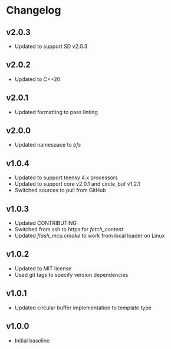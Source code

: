 # Changelog

## v2.0.3
- Updated to support SD v2.0.3

## v2.0.2
- Updated to C++20

## v2.0.1
- Updated formatting to pass linting

## v2.0.0
- Updated namespace to *bfs*

## v1.0.4
- Updated to support teensy 4.x processors
- Updated to support core v2.0.1 and circle_buf v1.2.1
- Switched sources to pull from GitHub

## v1.0.3
- Updated CONTRIBUTING
- Switched from ssh to https for *fetch_content*
- Updated *flash_mcu.cmake* to work from local loader on Linux

## v1.0.2
- Updated to MIT license
- Used git tags to specify version dependencies

## v1.0.1
- Updated circular buffer implementation to template type

## v1.0.0
- Initial baseline
